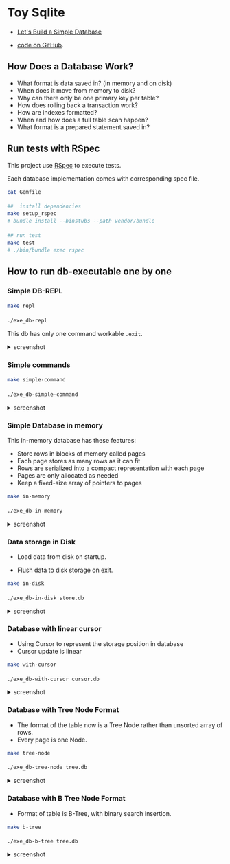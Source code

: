 # Toy Sqlite

- [Let's Build a Simple Database](https://cstack.github.io/db_tutorial/)

- [code on GitHub](https://github.com/cstack/db_tutorial).

## How Does a Database Work?

- What format is data saved in? (in memory and on disk)
- When does it move from memory to disk?
- Why can there only be one primary key per table?
- How does rolling back a transaction work?
- How are indexes formatted?
- When and how does a full table scan happen?
- What format is a prepared statement saved in?

## Run tests with RSpec

This project use [RSpec](http://rspec.info/) to execute tests.

Each database implementation comes with corresponding spec file.

```bash
cat Gemfile

##  install dependencies
make setup_rspec
# bundle install --binstubs --path vendor/bundle

## run test
make test
# ./bin/bundle exec rspec
```

## How to run db-executable one by one

### Simple DB-REPL

```bash
make repl

./exe_db-repl
```

This db has only one command workable `.exit`.

<details>
<summary>screenshot</summary>

![](./screenshots/repl.png)

</details>

### Simple commands

```bash
make simple-command

./exe_db-simple-command
```

<details>
<summary>screenshot</summary>

![](./screenshots/simple-command.png)

</details>

### Simple Database in memory

This in-memory database has these features:

- Store rows in blocks of memory called pages
- Each page stores as many rows as it can fit
- Rows are serialized into a compact representation with each page
- Pages are only allocated as needed
- Keep a fixed-size array of pointers to pages

```bash
make in-memory

./exe_db-in-memory
```

<details>
<summary>screenshot</summary>

![](./screenshots/in-memory.png)

</details>

### Data storage in Disk

- Load data from disk on startup.

- Flush data to disk storage on exit.

```bash
make in-disk

./exe_db-in-disk store.db
```


<details>
<summary>screenshot</summary>

![](./screenshots/in-disk.png)

</details>


### Database with linear cursor

- Using Cursor to represent the storage position in database
- Cursor update is linear

```bash
make with-cursor

./exe_db-with-cursor cursor.db
```

<details>
<summary>screenshot</summary>

![](./screenshots/with-cursor.png)

</details>

### Database with Tree Node Format

- The format of the table now is a Tree Node rather than unsorted array of rows.
- Every page is one Node.

```bash
make tree-node

./exe_db-tree-node tree.db
```

<details>
<summary>screenshot</summary>

![](./screenshots/tree-node.png)

</details>

### Database with B Tree Node Format

- Format of table is B-Tree, with binary search insertion.

```bash
make b-tree

./exe_db-b-tree tree.db
```

<details>
<summary>screenshot</summary>

![](./screenshots/b-tree.png)

</details>
